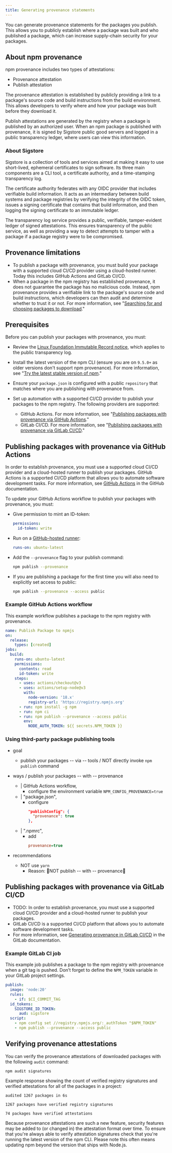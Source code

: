 ```yaml
---
title: Generating provenance statements
---
```


You can generate provenance statements for the packages you publish. This allows you to publicly establish where a package was built and who published a package, which can increase supply-chain security for your packages.

## About npm provenance

npm provenance includes two types of attestations:

- Provenance attestation
- Publish attestation

The provenance attestation is established by publicly providing a link to a package's source code and build instructions from the build environment. This allows developers to verify where and how your package was built before they download it.

Publish attestations are generated by the registry when a package is published by an authorized user. When an npm package is published with provenance, it is signed by Sigstore public good servers and logged in a public transparency ledger, where users can view this information.

### About Sigstore

Sigstore is a collection of tools and services aimed at making it easy to use short-lived, ephemeral certificates to sign software. Its three main components are a CLI tool, a certificate authority, and a time-stamping transparency log.

The certificate authority federates with any OIDC provider that includes verifiable build information. It acts as an intermediary between build systems and package registries by verifying the integrity of the OIDC token, issues a signing certificate that contains that build information, and then logging the signing certificate to an immutable ledger.

The transparency log service provides a public, verifiable, tamper-evident ledger of signed attestations. This ensures transparency of the public service, as well as providing a way to detect attempts to tamper with a package if a package registry were to be compromised.

## Provenance limitations

- To publish a package with provenance, you must build your package with a supported cloud CI/CD provider using a cloud-hosted runner. Today this includes GitHub Actions and GitLab CI/CD.
- When a package in the npm registry has established provenance, it does not guarantee the package has no malicious code. Instead, npm provenance provides a verifiable link to the package's source code and build instructions, which developers can then audit and determine whether to trust it or not. For more information, see "[Searching for and choosing packages to download][provenance-info]."

## Prerequisites

Before you can publish your packages with provenance, you must:

- Review the [Linux Foundation Immutable Record notice](https://lfprojects.org/policies/hosted-project-tools-immutable-records/), which applies to the public transparency log.

- Install the latest version of the npm CLI (ensure you are on `9.5.0+` as older versions don't support npm provenance). For more information, see "[Try the latest stable version of npm][update-npm]."

- Ensure your `package.json` is configured with a public `repository` that matches where you are publishing with provenance from.

- Set up automation with a supported CI/CD provider to publish your packages to the npm registry. The following providers are supported:
  - GitHub Actions. For more information, see "[Publishing packages with provenance via GitHub Actions][github-provenance]."
  - GitLab CI/CD. For more information, see "[Publishing packages with provenance via GitLab CI/CD][gitlab-provenance]."

## Publishing packages with provenance via GitHub Actions

In order to establish provenance, you must use a supported cloud CI/CD provider and a cloud-hosted runner to publish your packages. GitHub Actions is a supported CI/CD platform that allows you to automate software development tasks. For more information, see [GitHub Actions][github-actions] in the GitHub documentation.

To update your GitHub Actions workflow to publish your packages with provenance, you must:

- Give permission to mint an ID-token:

  ```yaml
  permissions:
    id-token: write
  ```

- Run on a [GitHub-hosted runner](https://docs.github.com/en/actions/using-github-hosted-runners/about-github-hosted-runners#supported-runners-and-hardware-resources):

  ```yaml
  runs-on: ubuntu-latest
  ```

- Add the `--provenance` flag to your publish command:

  ```sh
  npm publish --provenance
  ```

- If you are publishing a package for the first time you will also need to explicitly set access to public:

  ```sh
  npm publish --provenance --access public
  ```

### Example GitHub Actions workflow

This example workflow publishes a package to the npm registry with provenance.

```yaml
name: Publish Package to npmjs
on:
  release:
    types: [created]
jobs:
  build:
    runs-on: ubuntu-latest
    permissions:
      contents: read
      id-token: write
    steps:
      - uses: actions/checkout@v3
      - uses: actions/setup-node@v3
        with:
          node-version: '18.x'
          registry-url: 'https://registry.npmjs.org'
      - run: npm install -g npm
      - run: npm ci
      - run: npm publish --provenance --access public
        env:
          NODE_AUTH_TOKEN: ${{ secrets.NPM_TOKEN }}
```

### Using third-party package publishing tools

* goal
  * publish your packages -- via -- tools / NOT directly invoke `npm publish` command

* ways / publish your packages -- with -- provenance
  - | GitHub Actions workflow, 
    - configure the environment variable `NPM_CONFIG_PROVENANCE=true`
  - | "package.json", 
    - configure
      ```json
      "publishConfig": {
        "provenance": true
      },
      ```
  - | ".npmrc",
    - add
      ```ini
      provenance=true
      ```

* recommendations
  * NOT use `yarn`
    * Reason: 🧠NOT publish -- with -- provenance🧠

## Publishing packages with provenance via GitLab CI/CD

* TODO:
In order to establish provenance, you must use a supported cloud CI/CD provider and a cloud-hosted runner to publish your packages. 
* GitLab CI/CD is a supported CI/CD platform that allows you to automate software development tasks. 
* For more information, see [Generating provenance in GitLab CI/CD][gitlab-ci-cd-docs] in the GitLab documentation.

### Example GitLab CI job

This example job publishes a package to the npm registry with provenance when a git tag is pushed. Don’t forget to define the `NPM_TOKEN` variable in your GitLab project settings.

```yaml
publish:
  image: 'node:20'
  rules:
    - if: $CI_COMMIT_TAG
  id_tokens:
    SIGSTORE_ID_TOKEN:
      aud: sigstore
  script:
    - npm config set //registry.npmjs.org/:_authToken "$NPM_TOKEN"
    - npm publish --provenance --access public
```

## Verifying provenance attestations

You can verify the provenance attestations of downloaded packages with the following `audit` command:

```
npm audit signatures
```

Example response showing the count of verified registry signatures and verified attestations for all of the packages in a project:

```
audited 1267 packages in 6s

1267 packages have verified registry signatures

74 packages have verified attestations
```

Because provenance attestations are such a new feature, security features may be added to (or changed in) the attestation format over time. To ensure that you're always able to verify attestation signatures check that you're running the latest version of the npm CLI. Please note this often means updating npm beyond the version that ships with Node.js.

[provenance-info]: /searching-for-and-choosing-packages-to-download#package-provenance
[update-npm]: /try-the-latest-stable-version-of-npm
[github-provenance]: #publishing-packages-with-provenance-via-github-actions
[gitlab-provenance]: #publishing-packages-with-provenance-via-gitlab-cicd
[github-actions]: https://docs.github.com/en/actions
[understand-actions]: https://docs.github.com/en/actions/learn-github-actions/understanding-github-actions
[gitlab-ci-cd-docs]: https://docs.gitlab.com/ee/ci/yaml/signing_examples.html#use-sigstore-and-npm-to-generate-keyless-provenance
